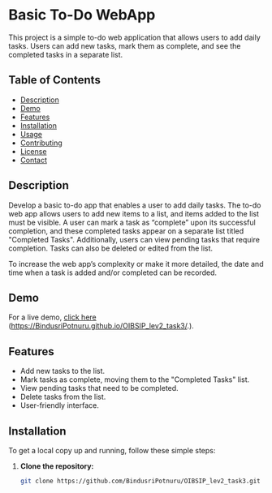 # Basic To-Do WebApp

This project is a simple to-do web application that allows users to add daily tasks. Users can add new tasks, mark them as complete, and see the completed tasks in a separate list.

## Table of Contents
- [Description](#description)
- [Demo](#demo)
- [Features](#features)
- [Installation](#installation)
- [Usage](#usage)
- [Contributing](#contributing)
- [License](#license)
- [Contact](#contact)

## Description

Develop a basic to-do app that enables a user to add daily tasks. The to-do web app allows users to add new items to a list, and items added to the list must be visible. A user can mark a task as “complete” upon its successful completion, and these completed tasks appear on a separate list titled "Completed Tasks". Additionally, users can view pending tasks that require completion. Tasks can also be deleted or edited from the list.

To increase the web app’s complexity or make it more detailed, the date and time when a task is added and/or completed can be recorded.

## Demo

For a live demo, [click here](#) (https://BindusriPotnuru.github.io/OIBSIP_lev2_task3/.).

## Features

- Add new tasks to the list.
- Mark tasks as complete, moving them to the "Completed Tasks" list.
- View pending tasks that need to be completed.
- Delete tasks from the list.
- User-friendly interface.

## Installation

To get a local copy up and running, follow these simple steps:

1. **Clone the repository:**

   ```bash
   git clone https://github.com/BindusriPotnuru/OIBSIP_lev2_task3.git
